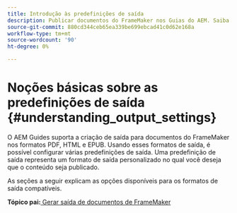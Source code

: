 ```yaml
---
title: Introdução às predefinições de saída
description: Publicar documentos do FrameMaker nos Guias do AEM. Saiba como gerar saída para documentos do FrameMaker nos formatos PDF, HTML5 e EPUB.
source-git-commit: 880cd344ceb65ea339be699ebcad41c0d62e168a
workflow-type: tm+mt
source-wordcount: '90'
ht-degree: 0%

---
```


# Noções básicas sobre as predefinições de saída {#understanding_output_settings}

O AEM Guides suporta a criação de saída para documentos do FrameMaker nos formatos PDF, HTML e EPUB. Usando esses formatos de saída, é possível configurar várias predefinições de saída. Uma predefinição de saída representa um formato de saída personalizado no qual você deseja que o conteúdo seja publicado.

As seções a seguir explicam as opções disponíveis para os formatos de saída compatíveis.

**Tópico pai:**[ Gerar saída de documentos de FrameMaker](fm-output-generatation.md)
